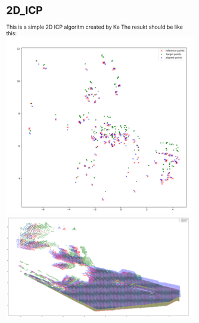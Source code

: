 # 2D_ICP
This is a simple 2D ICP algoritm created by Ke
The resukt should be like this:
![Untitled](https://github.com/GUOkekkk/2D_ICP/blob/main/test.png)
![Untitled](https://github.com/GUOkekkk/2D_ICP/blob/main/test_BEV.png)
